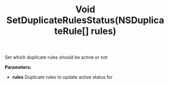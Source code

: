 ﻿---
uid: crmscript_ref_NSSelectionAgent_SetDuplicateRulesStatus
title: Void SetDuplicateRulesStatus(NSDuplicateRule[] rules)
intellisense: NSSelectionAgent.SetDuplicateRulesStatus
keywords: NSSelectionAgent, SetDuplicateRulesStatus
so.topic: reference
---

Set which duplicate rules should be active or not

**Parameters:**
 - **rules** Duplicate rules to update active status for
